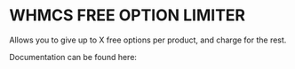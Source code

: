 WHMCS FREE OPTION LIMITER
=========================

Allows you to give up to X free options per product, and charge for the rest. 

Documentation can be found here: 